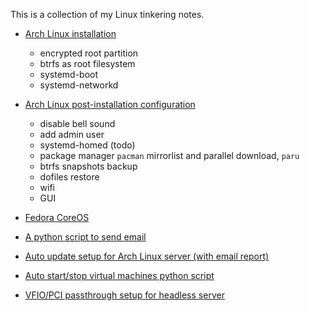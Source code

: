This is a collection of my Linux tinkering notes.

- [Arch Linux installation](https://github.com/Bai-Chiang/Linux_tinkering_notes/blob/main/Arch_Linux_installation.md)
  - encrypted root partition
  - btrfs as root filesystem
  - systemd-boot
  - systemd-networkd

- [Arch Linux post-installation configuration](https://github.com/Bai-Chiang/Linux_tinkering_notes/blob/main/Arch_Linux_post-installation_configuration.md)
  - disable bell sound
  - add admin user
  - systemd-homed (todo)
  - package manager `pacman` mirrorlist and parallel download, `paru`
  - btrfs snapshots backup
  - dofiles restore
  - wifi
  - GUI

- [Fedora CoreOS](https://github.com/Bai-Chiang/Linux_tinkering_notes/blob/main/Fedora_CoreOS.md)
- [A python script to send email](https://github.com/Bai-Chiang/Linux_tinkering_notes/tree/main/python_send_email)
- [Auto update setup for Arch Linux server (with email report)](https://github.com/Bai-Chiang/Linux_tinkering_notes/tree/main/Arch_Linux_auto_update_script)
- [Auto start/stop virtual machines python script](https://github.com/Bai-Chiang/Linux_tinkering_notes/tree/main/libvirt_python_script)
- [VFIO/PCI passthrough setup for headless server](https://github.com/Bai-Chiang/Linux_tinkering_notes/blob/f5c3fbdf7ea5d2ced48ce3c162f8369803b840ff/PCI_passthrough_headless_host.md)
